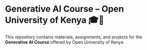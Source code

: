 # Generative AI Course – Open University of Kenya 🎓🤖

This repository contains materials, assignments, and projects for the **Generative AI Course** offered by Open University of Kenya.
